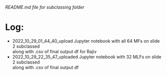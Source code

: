 _README.md file for subclassing folder_  
# Log:  
*  2022_10_29_01_44_40_upload Jupyter notebook with all 64 MFs on slide 2 subclassed  
along with .csv of final output df for Rajiv
*  2022_10_29_22_35_47_uploaded Jupyter notebook with 32 MLFs on slide 2 subclassed  
along with .csv of final output df 
